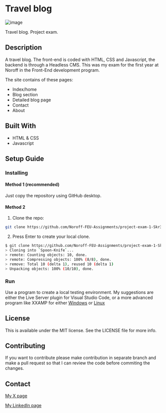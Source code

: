 # Travel blog

![image](https://skr3d3.com/media/screenshot-travelblog.png)

Travel blog. Project exam.

## Description

A travel blog. The front-end is coded with HTML, CSS and Javascript, the backend is through a Headless CMS.
This was my exam for the first year at Noroff in the Front-End development program.

The site contains of these pages:

- Index/home
- Blog section
- Detailed blog page
- Contact
- About

## Built With

- HTML & CSS
- Javascript

## Setup Guide

### Installing

#### Method 1 (recommended)

Just copy the repository using GitHub desktop. 

#### Method 2

1. Clone the repo:
```bash
git clone https://github.com/Noroff-FEU-Assignments/project-exam-1-Skr3d3
```

2. Press Enter to create your local clone.
```bash
$ git clone https://github.com/Noroff-FEU-Assignments/project-exam-1-Skr3d3
> Cloning into `Spoon-Knife`...
> remote: Counting objects: 10, done.
> remote: Compressing objects: 100% (8/8), done.
> remove: Total 10 (delta 1), reused 10 (delta 1)
> Unpacking objects: 100% (10/10), done.

```

### Run

Use a program to create a local testing environment.
My suggestions are either the Live Server plugin for Visual Studio Code,
or a more advanced program like XXAMP for either [Windows](https://www.apachefriends.org/faq_windows.html) or [Linux](https://www.apachefriends.org/faq_linux.html)

## License

This is available under the MIT license. See the LICENSE file for more info.


## Contributing

If you want to contribute please make contribution in separate branch and make a pull request so that I can review the code before commiting the changes.

## Contact

[My X page](https://twitter.com/Skr3d3)

[My LinkedIn page](https://www.linkedin.com/in/patrick-skrede-476380235/)
